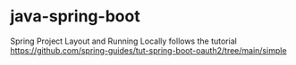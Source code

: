 # java-spring-boot
Spring Project Layout and Running Locally
follows the tutorial
https://github.com/spring-guides/tut-spring-boot-oauth2/tree/main/simple

